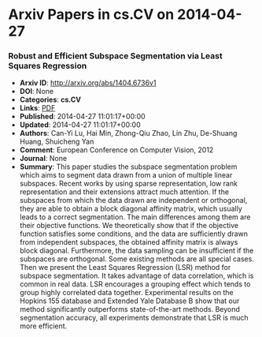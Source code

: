 # Arxiv Papers in cs.CV on 2014-04-27
### Robust and Efficient Subspace Segmentation via Least Squares Regression
- **Arxiv ID**: http://arxiv.org/abs/1404.6736v1
- **DOI**: None
- **Categories**: **cs.CV**
- **Links**: [PDF](http://arxiv.org/pdf/1404.6736v1)
- **Published**: 2014-04-27 11:01:17+00:00
- **Updated**: 2014-04-27 11:01:17+00:00
- **Authors**: Can-Yi Lu, Hai Min, Zhong-Qiu Zhao, Lin Zhu, De-Shuang Huang, Shuicheng Yan
- **Comment**: European Conference on Computer Vision, 2012
- **Journal**: None
- **Summary**: This paper studies the subspace segmentation problem which aims to segment data drawn from a union of multiple linear subspaces. Recent works by using sparse representation, low rank representation and their extensions attract much attention. If the subspaces from which the data drawn are independent or orthogonal, they are able to obtain a block diagonal affinity matrix, which usually leads to a correct segmentation. The main differences among them are their objective functions. We theoretically show that if the objective function satisfies some conditions, and the data are sufficiently drawn from independent subspaces, the obtained affinity matrix is always block diagonal. Furthermore, the data sampling can be insufficient if the subspaces are orthogonal. Some existing methods are all special cases. Then we present the Least Squares Regression (LSR) method for subspace segmentation. It takes advantage of data correlation, which is common in real data. LSR encourages a grouping effect which tends to group highly correlated data together. Experimental results on the Hopkins 155 database and Extended Yale Database B show that our method significantly outperforms state-of-the-art methods. Beyond segmentation accuracy, all experiments demonstrate that LSR is much more efficient.



